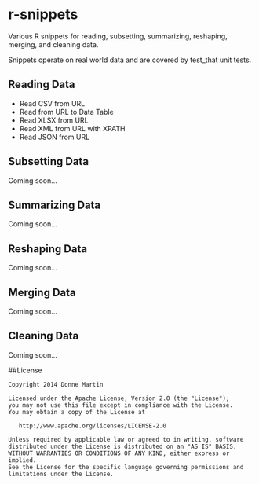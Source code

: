 # r-snippets

Various R snippets for reading, subsetting, summarizing, reshaping, merging, and cleaning data.

Snippets operate on real world data and are covered by test_that unit tests.

## Reading Data

* Read CSV from URL
* Read from URL to Data Table
* Read XLSX from URL
* Read XML from URL with XPATH
* Read JSON from URL

## Subsetting Data

Coming soon...

## Summarizing Data

Coming soon...

## Reshaping Data

Coming soon...

## Merging Data

Coming soon...

## Cleaning Data

Coming soon...

##License

    Copyright 2014 Donne Martin

    Licensed under the Apache License, Version 2.0 (the "License");
    you may not use this file except in compliance with the License.
    You may obtain a copy of the License at

       http://www.apache.org/licenses/LICENSE-2.0

    Unless required by applicable law or agreed to in writing, software
    distributed under the License is distributed on an "AS IS" BASIS,
    WITHOUT WARRANTIES OR CONDITIONS OF ANY KIND, either express or implied.
    See the License for the specific language governing permissions and
    limitations under the License.
